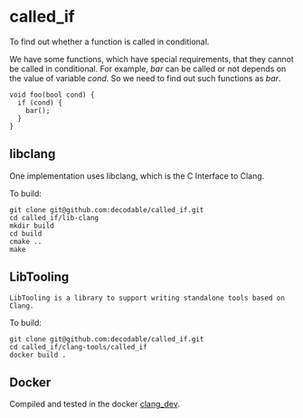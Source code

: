 # called_if
To find out whether a function is called in conditional.

We have some functions, which have special requirements, that they cannot be called in conditional.
For example, _bar_ can be called or not depends on the value of variable _cond_. So we need to find out such functions as _bar_.
```
void foo(bool cond) {
  if (cond) {
    bar();
  }
}
```

## libclang
One implementation uses libclang, which is the C Interface to Clang.

To build:
```
git clone git@github.com:decodable/called_if.git
cd called_if/lib-clang
mkdir build
cd build
cmake ..
make
```
## LibTooling
```
LibTooling is a library to support writing standalone tools based on Clang.
```
To build:
```
git clone git@github.com:decodable/called_if.git
cd called_if/clang-tools/called_if
docker build .
```
## Docker
Compiled and tested in the docker [clang_dev](https://hub.docker.com/r/codible/clang_dev/).

